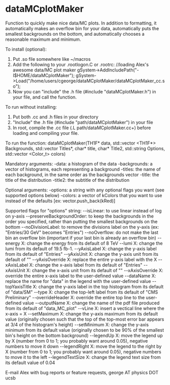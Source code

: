 dataMCplotMaker
===============

Function to quickly make nice data/MC plots.  In addition to formatting, it automatically makes an overflow bin for your data, automatically puts the smallest backgrounds on the bottom, and automatically chooses a reasonable maximum and minimum.  

To install (optional):
  1.  Put .so file somewhere like ~/macros
  2.  Add the following to your .rootlogon.C or .rootrc:
      //loading Alex's awesome data/MC plot maker
      gSystem->AddIncludePath("-I$HOME/dataMCplotMaker");
      gSystem->Load("/home/users/cgeorge/dataMCplotMaker/dataMCplotMaker_cc.so");
  3.  Now you can "include" the .h file (#include "dataMCplotMaker.h") in your file, and call the function.

To run without installing:
  1.  Put both .cc and .h files in your directory
  2.  "Include" the .h file (#include "path/dataMCplotMaker") in your file
  2.  In root, compile the .cc file (.L path/dataMCplotMaker.cc+) before loading and compiling your file.

To run the function:
  dataMCplotMaker(TH1F* data, std::vector <TH1F*> Backgrounds, std::vector <char> Titles*, char* title, char* Title2, std::string Options, std::vector <Color_t> colors)

Mandatory arguments:
  -data: a histogram of the data
  -backgrounds: a vector of histograms, each representing a background
  -titles: the name of each background, in the same order as the backgrounds vector
  -title: the title of the distribution
  -title2: the subtitle of the distribution

Optional arguments:
  -options: a string with any optional flags you want (see supported options below)
  -colors: a vector of kColors that you want to use instead of the defaults [ex: vector.push_back(kRed)]

Supported flags for "options" string:
  --isLinear: to use linear instead of log on y-axis
  --preserveBackgroundOrder: to keep the backgrounds in the order you specified, rather than putting the smallest backgrounds on the bottom
  --noDivisionLabel: to remove the divisions label on the y-axis (ex: "Entries/30 GeV" becomes "Entries")
  --noOverflow: do not make the last bin an overflow bin (important if your last bin is already an overflow bin)
  --energy X: change the energy from its default of 8 TeV
  --lumi X: change the lumi from its default of 19.5 fb-1.
  --yAxisLabel X: change the y-axis label from its default of "Entries"
  --yAxisUnit X: change the y-axis unit from its default of ""
  --yAxisOverride X: replace the entire y-axis label with the X
  --xAxisLabel X: change the x-axis label from its default of "Entries"
  --xAxisUnit X: change the x-axis unit from its default of ""
  --xAxisOverride X: override the entire x-axis label to the user-defined value
  --dataName X: replace the name for "data" in the legend with the user-defined value
  --topYaxisTitle X: change the y-axis label in the top histogram from its default of "data/SM"
  --type X: change the top-left label from its default of "CMS Preliminary"
  --overrideHeader X: override the entire top line to the user-defined value
  --outputName X: change the name of the pdf file produced from its default of "data_MC_plot"
  --vLine X: insert a vectical line where the x-axis = X
  --setMaximum X: change the y-axis maximum from its default value (originally chosen such that the top of the top-most error bar appears at 3/4 of the histogram's height)
  --setMinimum X: change the y-axis minimum from its default value (originally chosen to be 90% of the smallest bin's height on the bottom background)
  --legendUp X: move the legend up by X (number from 0 to 1; you probably want around 0.05), negative numbers to move it down
  --legendRight X: move the legend to the right by X (number from 0 to 1; you probably want around 0.05), negative numbers to move it to the left
  --legendTextSize X: change the legend text size from its default value of 0.04

E-mail Alex with bug reports or feature requests, george AT physics DOT ucsb
